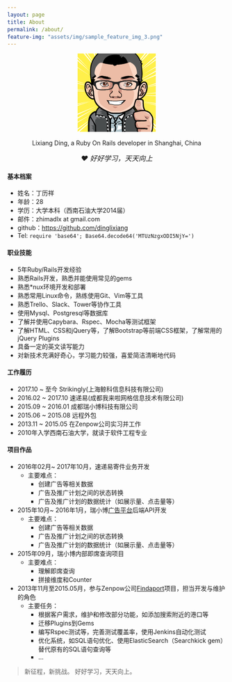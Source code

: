 ```yaml
---
layout: page
title: About
permalink: /about/
feature-img: "assets/img/sample_feature_img_3.png"
---
```


<div style="text-align: center">
 <img src="/assets/img/ding.png" style="margin:auto"
 alt="Lixiang Ding">
 <p>Lixiang Ding, a Ruby On Rails developer in Shanghai, China</p>
 <em style="font-size:16px;" class="text-muted">&hearts; 好好学习，天天向上</em>
</div>

#### 基本档案
- 姓名：丁历祥
- 年龄：28
- 学历：大学本科（西南石油大学2014届）
- 邮件：zhimadlx at gmail.com
- github：https://github.com/dinglixiang
- Tel: `require 'base64'; Base64.decode64('MTUzNzgxODI5NjY=')`

#### 职业技能
- 5年Ruby/Rails开发经验
- 熟悉Rails开发，熟悉并能使用常见的gems
- 熟悉*nux环境开发和部署
- 熟悉常用Linux命令，熟练使用Git、Vim等工具
- 熟悉Trello、Slack、Tower等协作工具
- 使用Mysql、Postgresql等数据库
- 了解并使用Capybara、Rspec、Mocha等测试框架
- 了解HTML、CSS和jQuery等，了解Bootstrap等前端CSS框架，了解常用的jQuery Plugins
- 具备一定的英文读写能力
- 对新技术充满好奇心，学习能力较强，喜爱简洁清晰地代码

#### 工作履历
- 2017.10 ~ 至今    Strikingly(上海鲸科信息科技有限公司)
- 2016.02 ~ 2017.10 速递易(成都我来啦网格信息技术有限公司)
- 2015.09 ~ 2016.01 成都瑞小博科技有限公司
- 2015.06 ~ 2015.08 远程外包
- 2013.11 ~ 2015.05 在Zenpow公司实习并工作
- 2010年入学西南石油大学，就读于软件工程专业

#### 项目作品
- 2016年02月~ 2017年10月，速递易寄件业务开发
  - 主要难点：
    - 创建广告等相关数据
    - 广告及推广计划之间的状态转换
    - 广告及推广计划的数据统计（如展示量、点击量等）
- 2015年10月~ 2016年1月，瑞小博[广告平台](http://e.rippletek.com/)后端API开发
  - 主要难点：
    - 创建广告等相关数据
    - 广告及推广计划之间的状态转换
    - 广告及推广计划的数据统计（如展示量、点击量等）
- 2015年09月，瑞小博内部即席查询项目
  - 主要难点：
    - 理解即席查询
    - 拼接维度和Counter
- 2013年11月至2015.05月，参与Zenpow公司[Findaport](http://www.findaport.com/)项目，担当开发与维护的角色
  - 主要任务：
    - 根据客户需求，维护和修改部分功能，如添加搜索附近的港口等
    - 迁移Plugins到Gems
    - 编写Rspec测试等，完善测试覆盖率，使用Jenkins自动化测试
    - 优化系统，如SQL语句优化、使用ElasticSearch（Searchkick gem）替代原有的SQL语句查询等
    - ...

>新征程，新挑战。 好好学习，天天向上。

